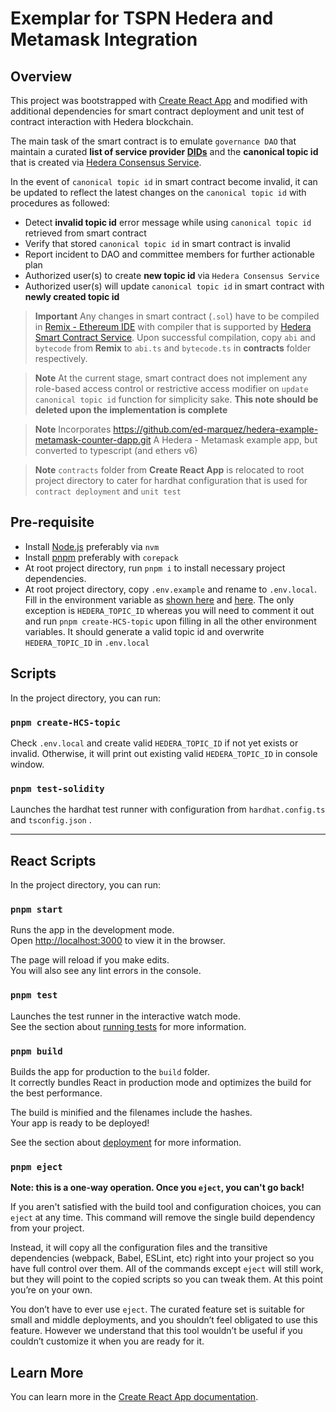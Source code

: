 # Exemplar for TSPN Hedera and Metamask Integration

## Overview

This project was bootstrapped with [Create React App](https://github.com/facebook/create-react-app) and modified with additional dependencies for smart contract deployment and unit test of contract interaction with Hedera blockchain.

The main task of the smart contract is to emulate `governance DAO` that maintain a curated **list of service provider [DIDs](https://www.w3.org/TR/did-core/#dfn-decentralized-identifiers)** and the **canonical topic id** that is created via [Hedera Consensus Service](https://docs.hedera.com/hedera/sdks-and-apis/sdks/consensus-service/create-a-topic).

In the event of `canonical topic id` in smart contract become invalid, it can be updated to reflect the latest changes on the `canonical topic id` with procedures as followed:
- Detect **invalid topic id** error message while using `canonical topic id` retrieved from smart contract 
- Verify that stored `canonical topic id` in smart contract is invalid
- Report incident to DAO and committee members for further actionable plan
- Authorized user(s) to create **new topic id** via `Hedera Consensus Service`
- Authorized user(s) will update `canonical topic id` in smart contract with **newly created topic id** 

> **Important**
> Any changes in smart contract (`.sol`) have to be compiled in  [Remix - Ethereum IDE](https://remix.ethereum.org/) with compiler that is supported by [Hedera Smart Contract Service](https://docs.hedera.com/hedera/sdks-and-apis/sdks/smart-contracts/create-a-smart-contract).
> Upon successful compilation, copy `abi` and `bytecode` from **Remix** to `abi.ts` and `bytecode.ts` in **contracts** folder respectively.

> **Note**
> At the current stage, smart contract does not implement any role-based access control or restrictive access modifier on `update canonical topic id` function for simplicity sake.
> **This note should be deleted upon the implementation is complete** 

> **Note**
> Incorporates https://github.com/ed-marquez/hedera-example-metamask-counter-dapp.git
> A Hedera - Metamask example app, but converted to typescript (and ethers v6)

> **Note**
> `contracts` folder from **Create React App** is relocated to root project directory to cater for hardhat configuration that is used for `contract deployment` and `unit test`

## Pre-requisite 
- Install [Node.js](https://nodejs.org/en/download) preferably via `nvm` 
- Install [pnpm](https://pnpm.io/installation) preferably with `corepack`
- At root project directory, run `pnpm i` to install necessary project dependencies.
- At root project directory, copy `.env.example` and rename to `.env.local`. Fill in the environment variable as [shown here](https://docs.hedera.com/hedera/tutorials/smart-contracts/deploy-a-smart-contract-using-hardhat#environment-variables) and [here](https://docs.hedera.com/hedera/tutorials/smart-contracts/hscs-workshop/setup#step-b2-operator-account). The only exception is `HEDERA_TOPIC_ID` whereas you will need to comment it out and run `pnpm create-HCS-topic` upon filling in all the other environment variables. It should generate a valid topic id and overwrite `HEDERA_TOPIC_ID` in `.env.local`

## Scripts

In the project directory, you can run:

### `pnpm create-HCS-topic`

Check `.env.local` and create valid `HEDERA_TOPIC_ID` if not yet exists or invalid.
Otherwise, it will print out existing valid `HEDERA_TOPIC_ID` in console window.

### `pnpm test-solidity`

Launches the hardhat test runner with configuration from `hardhat.config.ts` and `tsconfig.json` .


---
## React Scripts

In the project directory, you can run:

### `pnpm start`

Runs the app in the development mode.\
Open [http://localhost:3000](http://localhost:3000) to view it in the browser.

The page will reload if you make edits.\
You will also see any lint errors in the console.

### `pnpm test`

Launches the test runner in the interactive watch mode.\
See the section about [running tests](https://facebook.github.io/create-react-app/docs/running-tests) for more information.

### `pnpm build`

Builds the app for production to the `build` folder.\
It correctly bundles React in production mode and optimizes the build for the best performance.

The build is minified and the filenames include the hashes.\
Your app is ready to be deployed!

See the section about [deployment](https://facebook.github.io/create-react-app/docs/deployment) for more information.

### `pnpm eject`

**Note: this is a one-way operation. Once you `eject`, you can't go back!**

If you aren't satisfied with the build tool and configuration choices, you can `eject` at any time. This command will remove the single build dependency from your project.

Instead, it will copy all the configuration files and the transitive dependencies (webpack, Babel, ESLint, etc) right into your project so you have full control over them. All of the commands except `eject` will still work, but they will point to the copied scripts so you can tweak them. At this point you’re on your own.

You don’t have to ever use `eject`. The curated feature set is suitable for small and middle deployments, and you shouldn’t feel obligated to use this feature. However we understand that this tool wouldn’t be useful if you couldn’t customize it when you are ready for it.

## Learn More

You can learn more in the [Create React App documentation](https://facebook.github.io/create-react-app/docs/getting-started).

